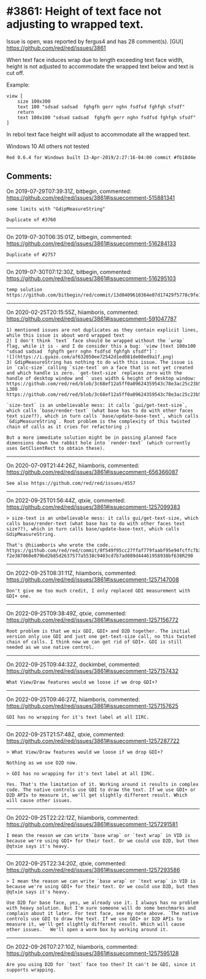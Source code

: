
#3861: Height of text face not adjusting to wrapped text.
================================================================================
Issue is open, was reported by fergus4 and has 28 comment(s).
[GUI]
<https://github.com/red/red/issues/3861>

When text face induces wrap due to length exceeding text face width, height is not adjusted to accommodate the wrapped text below and text is cut off.

Example:
```
view [
	size 100x300
	text 100 "sdsad sadsad  fghgfh gerr nghn fsdfsd fghfgh sfsdf"
	return
	text 100x100 "sdsad sadsad  fghgfh gerr nghn fsdfsd fghfgh sfsdf"
]
```

In rebol text face height will adjust to accommodate all the wrapped text.

Windows 10
All others not tested
```
Red 0.6.4 for Windows built 13-Apr-2019/2:27:16-04:00 commit #fb18d4e
```



Comments:
--------------------------------------------------------------------------------

On 2019-07-29T07:39:31Z, bitbegin, commented:
<https://github.com/red/red/issues/3861#issuecomment-515881341>

    some limits with "GdipMeasureString"
    
    Duplicate of #3760 

--------------------------------------------------------------------------------

On 2019-07-30T06:35:01Z, bitbegin, commented:
<https://github.com/red/red/issues/3861#issuecomment-516284133>

    Duplicate of #2757

--------------------------------------------------------------------------------

On 2019-07-30T07:12:30Z, bitbegin, commented:
<https://github.com/red/red/issues/3861#issuecomment-516295103>

    temp solution https://github.com/bitbegin/red/commit/13d0409610364e07d17429f5778c9fe13fe18582

--------------------------------------------------------------------------------

On 2020-02-25T20:15:55Z, hiiamboris, commented:
<https://github.com/red/red/issues/3861#issuecomment-591047787>

    1) mentioned issues are not duplicates as they contain explicit lines, while this issue is about word wrapped text
    2) I don't think `text` face should be wrapped without the `wrap` flag, while it is - and I do consider this a bug: `view [text 100x100 "sdsad sadsad  fghgfh gerr nghn fsdfsd fghfgh sfsdf"]`:
    ![](https://i.gyazo.com/af632050ee72542d1ed081de08ed9a1f.png)
    3) GdipMeasureString has nothing to do with this issue. The issue is in `calc-size` calling `size-text` on a face that is not yet created and which handle is zero. `get-text-size` replaces zero with the handle of desktop window and ` uses width & height of desktop window: https://github.com/red/red/blob/3c68ef12a5ff0a09624359543c78e3ac25c23b53/modules/view/backends/windows/gui.reds#L298-L300 https://github.com/red/red/blob/3c68ef12a5ff0a09624359543c78e3ac25c23b53/modules/view/backends/windows/gui.reds#L306
    
    `size-text` is an unbelievable mess: it calls `gui/get-text-size`, which calls `base/render-text` (what base has to do with other faces text size??), which in turn calls `base/update-base-text`, which calls `GdipMeasureString`. Root problem is the complexity of this twisted chain of calls as it cries for refactoring ;)
    
    But a more immediate solution might be in passing planned face dimensions down the rabbit hole into `render-text` (which currently uses GetClientRect to obtain these).

--------------------------------------------------------------------------------

On 2020-07-09T21:44:26Z, hiiamboris, commented:
<https://github.com/red/red/issues/3861#issuecomment-656366087>

    See also https://github.com/red/red/issues/4557

--------------------------------------------------------------------------------

On 2022-09-25T01:56:44Z, qtxie, commented:
<https://github.com/red/red/issues/3861#issuecomment-1257099383>

    > size-text is an unbelievable mess: it calls gui/get-text-size, which calls base/render-text (what base has to do with other faces text size??), which in turn calls base/update-base-text, which calls GdipMeasureString.
    
    That's @hiiamboris who wrote the code... 
    https://github.com/red/red/commit/0f549f95cc27ffaf779faabf95e94fcffc7b3eb3#diff-f2e387060e079bd2b85d2637577a5538c9403cd7b7ad089d44461958938bf638R290

--------------------------------------------------------------------------------

On 2022-09-25T08:31:11Z, hiiamboris, commented:
<https://github.com/red/red/issues/3861#issuecomment-1257147008>

    Don't give me too much credit, I only replaced GDI measurement with GDI+ one.

--------------------------------------------------------------------------------

On 2022-09-25T09:38:49Z, qtxie, commented:
<https://github.com/red/red/issues/3861#issuecomment-1257156772>

    Root problem is that we mix GDI, GDI+ and D2D together. The initial version only use GDI and just one get-text-size call, no this twisted chain of calls. I think now we can get rid of GDI+. GDI is still needed as we use native control.

--------------------------------------------------------------------------------

On 2022-09-25T09:44:32Z, dockimbel, commented:
<https://github.com/red/red/issues/3861#issuecomment-1257157432>

    What View/Draw features would we loose if we drop GDI+?

--------------------------------------------------------------------------------

On 2022-09-25T09:46:27Z, hiiamboris, commented:
<https://github.com/red/red/issues/3861#issuecomment-1257157625>

    GDI has no wrapping for it's text label at all IIRC.

--------------------------------------------------------------------------------

On 2022-09-25T21:57:48Z, qtxie, commented:
<https://github.com/red/red/issues/3861#issuecomment-1257287722>

    > What View/Draw features would we loose if we drop GDI+?
    
    Nothing as we use D2D now.
    
    > GDI has no wrapping for it's text label at all IIRC.
    
    Yes. That's the limitation of it. Working around it results in complex code. The native controls use GDI to draw the text. If we use GDI+ or D2D APIs to measure it, we'll get slightly different result. Which will cause other issues.

--------------------------------------------------------------------------------

On 2022-09-25T22:22:12Z, hiiamboris, commented:
<https://github.com/red/red/issues/3861#issuecomment-1257291581>

    I mean the reason we can write `base wrap` or `text wrap` in VID is because we're using GDI+ for their text. Or we could use D2D, but then @qtxie says it's heavy.

--------------------------------------------------------------------------------

On 2022-09-25T22:34:20Z, qtxie, commented:
<https://github.com/red/red/issues/3861#issuecomment-1257293586>

    > I mean the reason we can write `base wrap` or `text wrap` in VID is because we're using GDI+ for their text. Or we could use D2D, but then @qtxie says it's heavy.
    
    Use D2D for base face, yes, we already use it. I always has no problem with heavy solution. But I'm sure someone will do some benchmarks and complain about it later. For text face, see my note above. `The native controls use GDI to draw the text. If we use GDI+ or D2D APIs to measure it, we'll get slightly different result. Which will cause other issues.`  We'll open a worm box by working around it.

--------------------------------------------------------------------------------

On 2022-09-26T07:27:10Z, hiiamboris, commented:
<https://github.com/red/red/issues/3861#issuecomment-1257595128>

    Are you using D2D for `text` face too then? It can't be GDI, since it supports wrapping.

